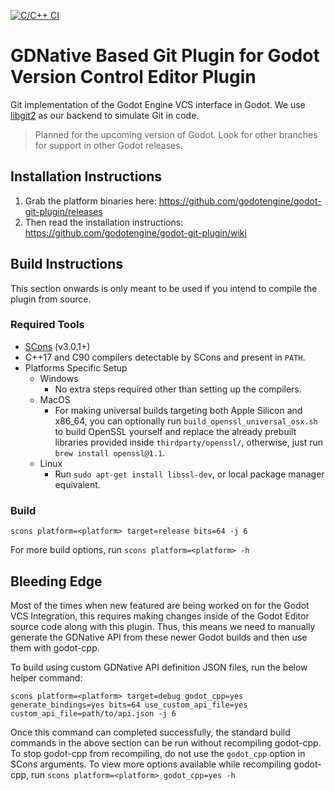 [![C/C++ CI](https://github.com/godotengine/godot-git-plugin/actions/workflows/build.yml/badge.svg)](https://github.com/godotengine/godot-git-plugin/actions/workflows/build.yml)

# GDNative Based Git Plugin for Godot Version Control Editor Plugin

Git implementation of the Godot Engine VCS interface in Godot. We use [libgit2](https://libgit2.org) as our backend to simulate Git in code.

> Planned for the upcoming version of Godot. Look for other branches for support in other Godot releases.

## Installation Instructions

1.  Grab the platform binaries here: <https://github.com/godotengine/godot-git-plugin/releases>
2.  Then read the installation instructions: https://github.com/godotengine/godot-git-plugin/wiki

## Build Instructions

This section onwards is only meant to be used if you intend to compile the plugin from source.

### Required Tools

- [SCons](https://scons.org/pages/download.html) (v3.0.1+)
- C++17 and C90 compilers detectable by SCons and present in `PATH`.
- Platforms Specific Setup
  - Windows
    - No extra steps required other than setting up the compilers.
  - MacOS
    - For making universal builds targeting both Apple Silicon and x86_64, you can optionally run `build_openssl_universal_osx.sh` to build OpenSSL yourself and replace the already prebuilt libraries provided inside `thirdparty/openssl/`, otherwise, just run `brew install openssl@1.1`.
  - Linux
    - Run `sudo apt-get install libssl-dev`, or local package manager equivalent.

### Build

```
scons platform=<platform> target=release bits=64 -j 6
```

For more build options, run `scons platform=<platform> -h`

## Bleeding Edge

Most of the times when new featured are being worked on for the Godot VCS Integration, this requires making changes inside of the Godot Editor source code along with this plugin. Thus, this means we need to manually generate the GDNative API from these newer Godot builds and then use them with godot-cpp.

To build using custom GDNative API definition JSON files, run the below helper command:

```
scons platform=<platform> target=debug godot_cpp=yes generate_bindings=yes bits=64 use_custom_api_file=yes custom_api_file=path/to/api.json -j 6
```

Once this command can completed successfully, the standard build commands in the above section can be run without recompiling godot-cpp. To stop godot-cpp from recompiling, do not use the `godot_cpp` option in SCons arguments. To view more options available while recompiling godot-cpp, run `scons platform=<platform> godot_cpp=yes -h`
